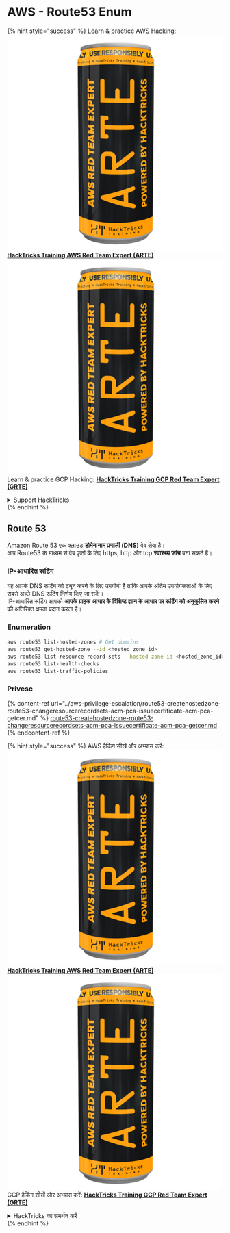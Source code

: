 # AWS - Route53 Enum

{% hint style="success" %}
Learn & practice AWS Hacking:<img src="../../../.gitbook/assets/image (1) (1) (1).png" alt="" data-size="line">[**HackTricks Training AWS Red Team Expert (ARTE)**](https://training.hacktricks.xyz/courses/arte)<img src="../../../.gitbook/assets/image (1) (1) (1).png" alt="" data-size="line">\
Learn & practice GCP Hacking: <img src="../../../.gitbook/assets/image (2).png" alt="" data-size="line">[**HackTricks Training GCP Red Team Expert (GRTE)**<img src="../../../.gitbook/assets/image (2).png" alt="" data-size="line">](https://training.hacktricks.xyz/courses/grte)

<details>

<summary>Support HackTricks</summary>

* Check the [**subscription plans**](https://github.com/sponsors/carlospolop)!
* **Join the** 💬 [**Discord group**](https://discord.gg/hRep4RUj7f) or the [**telegram group**](https://t.me/peass) or **follow** us on **Twitter** 🐦 [**@hacktricks\_live**](https://twitter.com/hacktricks_live)**.**
* **Share hacking tricks by submitting PRs to the** [**HackTricks**](https://github.com/carlospolop/hacktricks) and [**HackTricks Cloud**](https://github.com/carlospolop/hacktricks-cloud) github repos.

</details>
{% endhint %}

## Route 53

Amazon Route 53 एक क्लाउड **डोमेन नाम प्रणाली (DNS)** वेब सेवा है।\
आप Route53 के माध्यम से वेब पृष्ठों के लिए https, http और tcp **स्वास्थ्य जांच** बना सकते हैं।

### IP-आधारित रूटिंग <a href="#routing-policy-ipbased" id="routing-policy-ipbased"></a>

यह आपके DNS रूटिंग को ट्यून करने के लिए उपयोगी है ताकि आपके अंतिम उपयोगकर्ताओं के लिए सबसे अच्छे DNS रूटिंग निर्णय किए जा सकें।\
IP-आधारित रूटिंग आपको **आपके ग्राहक आधार के विशिष्ट ज्ञान के आधार पर रूटिंग को अनुकूलित करने** की अतिरिक्त क्षमता प्रदान करता है।

### Enumeration
```bash
aws route53 list-hosted-zones # Get domains
aws route53 get-hosted-zone --id <hosted_zone_id>
aws route53 list-resource-record-sets --hosted-zone-id <hosted_zone_id> # Get all records
aws route53 list-health-checks
aws route53 list-traffic-policies
```
### Privesc

{% content-ref url="../aws-privilege-escalation/route53-createhostedzone-route53-changeresourcerecordsets-acm-pca-issuecertificate-acm-pca-getcer.md" %}
[route53-createhostedzone-route53-changeresourcerecordsets-acm-pca-issuecertificate-acm-pca-getcer.md](../aws-privilege-escalation/route53-createhostedzone-route53-changeresourcerecordsets-acm-pca-issuecertificate-acm-pca-getcer.md)
{% endcontent-ref %}

{% hint style="success" %}
AWS हैकिंग सीखें और अभ्यास करें:<img src="../../../.gitbook/assets/image (1) (1) (1).png" alt="" data-size="line">[**HackTricks Training AWS Red Team Expert (ARTE)**](https://training.hacktricks.xyz/courses/arte)<img src="../../../.gitbook/assets/image (1) (1) (1).png" alt="" data-size="line">\
GCP हैकिंग सीखें और अभ्यास करें: <img src="../../../.gitbook/assets/image (2).png" alt="" data-size="line">[**HackTricks Training GCP Red Team Expert (GRTE)**<img src="../../../.gitbook/assets/image (2).png" alt="" data-size="line">](https://training.hacktricks.xyz/courses/grte)

<details>

<summary>HackTricks का समर्थन करें</summary>

* [**सदस्यता योजनाएँ**](https://github.com/sponsors/carlospolop) देखें!
* **हमारे** 💬 [**Discord समूह**](https://discord.gg/hRep4RUj7f) या [**telegram समूह**](https://t.me/peass) में शामिल हों या **Twitter** 🐦 पर हमें **फॉलो** करें [**@hacktricks\_live**](https://twitter.com/hacktricks_live)**.**
* हैकिंग ट्रिक्स साझा करें और [**HackTricks**](https://github.com/carlospolop/hacktricks) और [**HackTricks Cloud**](https://github.com/carlospolop/hacktricks-cloud) github repos में PRs सबमिट करें।

</details>
{% endhint %}

